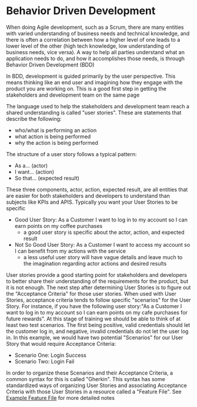 # Behavior Driven Development
When doing Agile development, such as a Scrum, there are many entities with varied understanding of business needs and technical knowledge, and there is often a correlation between how a higher level of one leads to a lower level of the other (high tech knowledge, low understanding of business needs, vice versa). A way to help all parties understand what an application needs to do, and how it accomplishes those needs, is through Behavior Driven Development (BDD)

In BDD, development is guided primarily by the user perspective. This means thinking like an end user and imagining how they engage with the product you are working on. This is a good first step in getting the stakeholders and development team on the same page

The language used to help the stakeholders and development team reach a shared understanding is called "user stories". These are statements that describe the following:
- who/what is performing an action
- what action is being performed
- why the action is being performed

The structure of a user story follows a typical pattern:
- As a... (actor)
- I want... (action)
- So that... (expected result)

These three components, actor, action, expected result, are all entities that are easier for both stakeholders and developers to understand than subjects like KPIs and APIS. Typically you want your User Stories to be specific

- Good User Story: As a Customer I want to log in to my account so I can earn points on my coffee purchases
    - a good user story is specific about the actor, action, and expected result
- Not So Good User Story: As a Customer I want to access my account so I can benefit from my actions with the service
    - a less useful user story will have vague details and leave much to the imagination regarding actor actions and desired results

User stories provide a good starting point for stakeholders and developers to better share their understanding of the requirements for the product, but it is not enough. The next step after determining User Stories is to figure out the "Acceptance Criteria" for those user stories. When used with User Stories, acceptance criteria tends to follow specific "scenarios" for the User Story. For instance, if you have the following user story:"As a Customer I want to log in to my account so I can earn points on my cafe purchases for future rewards". At this stage of training we should be able to think of at least two test scenarios. The first being positive, valid credentials should let the customer log in, and negative, invalid credentials do not let the user log in. In this example, we would have two potential "Scenarios" for our User Story that would require Acceptance Criteria:
- Scenario One: Login Success
- Scenario Two: Login Fail

In order to organize these Scenarios and their Acceptance Criteria, a common syntax for this is called "Gherkin". This syntax has some standardized ways of organizing User Stories and associating Acceptance Criteria with those User Stories in a resource called a "Feature File". See [Example Feature File](Example%20Feature%20File.feature) for more detailed notes